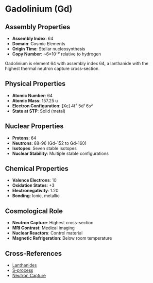 # Gadolinium (Gd)

## Assembly Properties
- **Assembly Index**: 64
- **Domain**: Cosmic Elements
- **Origin Time**: Stellar nucleosynthesis
- **Copy Number**: ~6×10⁻⁹ relative to hydrogen

Gadolinium is element 64 with assembly index 64, a lanthanide with the highest thermal neutron capture cross-section.

## Physical Properties
- **Atomic Number**: 64
- **Atomic Mass**: 157.25 u
- **Electron Configuration**: [Xe] 4f⁷ 5d¹ 6s²
- **State at STP**: Solid (metal)

## Nuclear Properties
- **Protons**: 64
- **Neutrons**: 88-96 (Gd-152 to Gd-160)
- **Isotopes**: Seven stable isotopes
- **Nuclear Stability**: Multiple stable configurations

## Chemical Properties
- **Valence Electrons**: 10
- **Oxidation States**: +3
- **Electronegativity**: 1.20
- **Bonding**: Ionic, metallic

## Cosmological Role
- **Neutron Capture**: Highest cross-section
- **MRI Contrast**: Medical imaging
- **Nuclear Reactors**: Control material
- **Magnetic Refrigeration**: Below room temperature

## Cross-References
- [Lanthanides](/domains/cosmic/elements/lanthanides.md)
- [S-process](/domains/cosmic/processes/s_process.md)
- [Neutron Capture](/domains/cosmic/processes/neutron_capture.md)